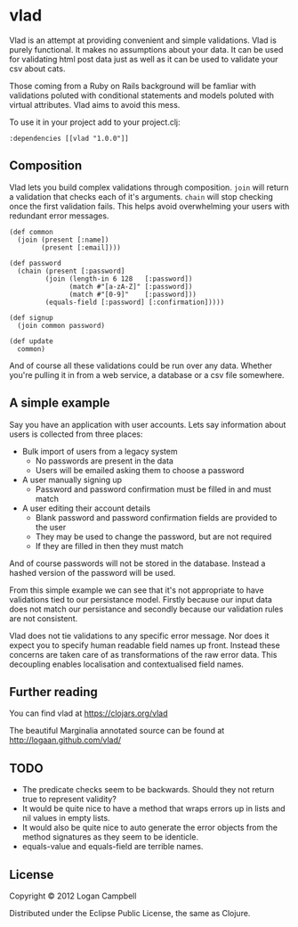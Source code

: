 # vlad

Vlad is an attempt at providing convenient and simple validations. Vlad is
purely functional. It makes no assumptions about your data. It can be used for
validating html post data just as well as it can be used to validate your
csv about cats.

Those coming from a Ruby on Rails background will be famliar with validations
poluted with conditional statements and models poluted with virtual attributes.
Vlad aims to avoid this mess.

To use it in your project add to your project.clj:

    :dependencies [[vlad "1.0.0"]]

## Composition

Vlad lets you build complex validations through composition. `join` will return
a validation that checks each of it's arguments. `chain` will stop checking
once the first validation fails. This helps avoid overwhelming your users with
redundant error messages.

    (def common
      (join (present [:name])
            (present [:email])))

    (def password
      (chain (present [:password]
             (join (length-in 6 128   [:password])
                   (match #"[a-zA-Z]" [:password])
                   (match #"[0-9]"    [:password]))
             (equals-field [:password] [:confirmation]))))

    (def signup
      (join common password)

    (def update
      common)

And of course all these validations could be run over any data. Whether you're
pulling it in from a web service, a database or a csv file somewhere.

## A simple example

Say you have an application with user accounts. Lets say information about
users is collected from three places:

- Bulk import of users from a legacy system
  - No passwords are present in the data
  - Users will be emailed asking them to choose a password
- A user manually signing up
  - Password and password confirmation must be filled in and must match
- A user editing their account details
  - Blank password and password confirmation fields are provided to the user
  - They may be used to change the password, but are not required
  - If they are filled in then they must match

And of course passwords will not be stored in the database. Instead a hashed
version of the password will be used.

From this simple example we can see that it's not appropriate to have
validations tied to our persistance model. Firstly because our input data does
not match our persistance and secondly because our validation rules are not
consistent.

Vlad does not tie validations to any specific error message. Nor does it expect
you to specify human readable field names up front. Instead these concerns are
taken care of as transformations of the raw error data. This decoupling enables
localisation and contextualised field names.

## Further reading

You can find vlad at https://clojars.org/vlad

The beautiful Marginalia annotated source can be found at
http://logaan.github.com/vlad/

## TODO

* The predicate checks seem to be backwards. Should they not return true to
  represent validity?
* It would be quite nice to have a method that wraps errors up in lists and
  nil values in empty lists.
* It would also be quite nice to auto generate the error objects from the
  method signatures as they seem to be identicle. 
* equals-value and equals-field are terrible names.

## License

Copyright © 2012 Logan Campbell

Distributed under the Eclipse Public License, the same as Clojure.

